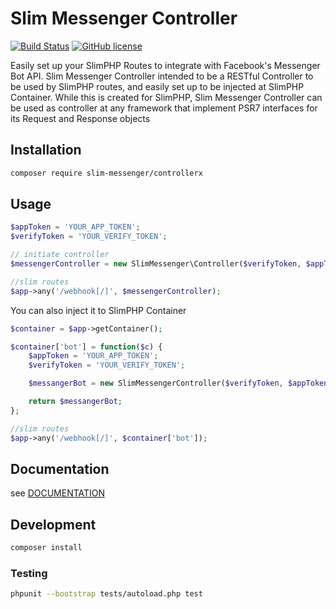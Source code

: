 Slim Messenger Controller
===============================
[![Build Status](https://travis-ci.org/iamn00b/slim-messenger-controller.svg?branch=master)](https://travis-ci.org/iamn00b/slim-messenger-controller)
[![GitHub license](https://img.shields.io/badge/license-BSD--2-blue.svg)](https://raw.githubusercontent.com/iamn00b/slim-messenger-controller/master/LICENSE.md)

Easily set up your SlimPHP Routes to integrate with Facebook's Messenger Bot API. Slim Messenger Controller intended
to be a RESTful Controller to be used by SlimPHP routes, and easily set up to be injected at SlimPHP Container. While
this is created for SlimPHP, Slim Messenger Controller can be used as controller at any framework that implement PSR7 
interfaces for its Request and Response objects

## Installation
```bash
composer require slim-messenger/controllerx 
```

## Usage
```php
$appToken = 'YOUR_APP_TOKEN';
$verifyToken = 'YOUR_VERIFY_TOKEN';

// initiate controller
$messengerController = new SlimMessenger\Controller($verifyToken, $appToken);

//slim routes
$app->any('/webhook[/]', $messengerController);
```

You can also inject it to SlimPHP Container
```php
$container = $app->getContainer();

$container['bot'] = function($c) {
    $appToken = 'YOUR_APP_TOKEN';
    $verifyToken = 'YOUR_VERIFY_TOKEN';

    $messangerBot = new SlimMessengerController($verifyToken, $appToken);

    return $messangerBot;
};

//slim routes
$app->any('/webhook[/]', $container['bot']);
```

## Documentation
see [DOCUMENTATION](https://raw.githubusercontent.com/iamn00b/slim-messenger-controller/master/DOCUMENTATION.md)

## Development
```bash
composer install
```

### Testing
```bash
phpunit --bootstrap tests/autoload.php test
```